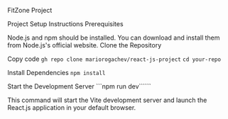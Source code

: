FitZone Project


Project Setup Instructions
Prerequisites

Node.js and npm should be installed. You can download and install them from Node.js's official website.
Clone the Repository


Copy code
```gh repo clone mariorogachev/react-js-project```
```cd your-repo```

Install Dependencies
```npm install```

Start the Development Server
```npm run dev``````

This command will start the Vite development server and launch the React.js application in your default browser.
